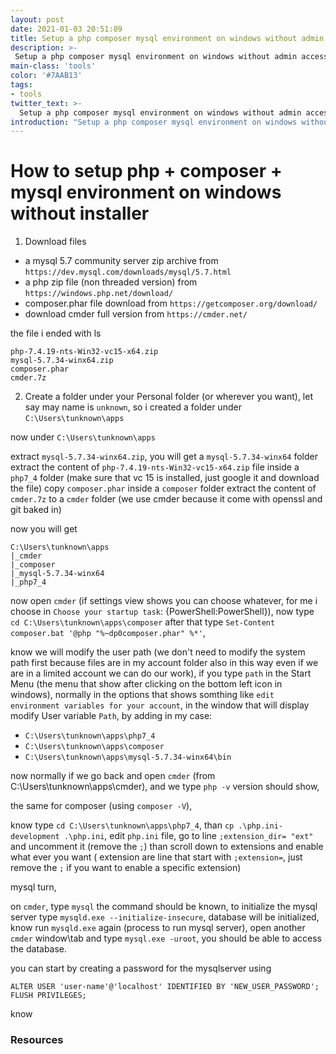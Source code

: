 ```yaml
---
layout: post
date: 2021-01-03 20:51:09
title: Setup a php composer mysql environment on windows without admin access
description: >-
 Setup a php composer mysql environment on windows without admin access
main-class: 'tools'
color: '#7AAB13'
tags:
- tools
twitter_text: >-
  Setup a php composer mysql environment on windows without admin access
introduction: "Setup a php composer mysql environment on windows without admin access"
---
```


# How to setup php + composer + mysql  environment on windows without installer


1. Download files

* a mysql 5.7 community server zip archive from `https://dev.mysql.com/downloads/mysql/5.7.html`
* a php zip file (non threaded version) from `https://windows.php.net/download/`
* composer.phar file download from `https://getcomposer.org/download/`
* download cmder full version from `https://cmder.net/`

the file i ended with ls

```
php-7.4.19-nts-Win32-vc15-x64.zip
mysql-5.7.34-winx64.zip
composer.phar
cmder.7z
```


2. Create a folder under your Personal folder (or wherever you want), let say may name is `unknown`, so i created a folder under `C:\Users\tunknown\apps`

now under `C:\Users\tunknown\apps`

extract `mysql-5.7.34-winx64.zip`, you will get a `mysql-5.7.34-winx64` folder
extract the content of `php-7.4.19-nts-Win32-vc15-x64.zip` file inside a `php7_4` folder (make sure that vc 15 is installed, just google it and download the file)
copy `composer.phar` inside a `composer` folder
extract the content of `cmder.7z` to a `cmder` folder (we use cmder because it come with openssl and git baked in)

now you will get

```
C:\Users\tunknown\apps
|_cmder
|_composer
|_mysql-5.7.34-winx64
|_php7_4
```

now open `cmder` (if settings view shows you can choose whatever, for me i choose in `Choose your startup task`: {PowerShell:PowerShell}),
now type `cd C:\Users\tunknown\apps\composer` after that type `Set-Content composer.bat '@php "%~dp0composer.phar" %*'`,

know we will modify the user path (we don't need to modify the system path first because files are in my account folder also in this way even if we are in a limited account we can do our work), if you type `path` in the Start Menu (the menu that show after clicking on the bottom left icon in windows), normally in the options that shows somthing like `edit environment variables for your account`, in the window that will display modify User variable `Path`, by adding in my case:
* `C:\Users\tunknown\apps\php7_4`
* `C:\Users\tunknown\apps\composer`
* `C:\Users\tunknown\apps\mysql-5.7.34-winx64\bin`

now normally if we go back and open `cmder` (from C:\Users\tunknown\apps\cmder), and we type `php -v` version should show,

the same for composer (using `composer -V`),

know type `cd C:\Users\tunknown\apps\php7_4`, than `cp .\php.ini-development .\php.ini`,
edit `php.ini` file, go to line `;extension_dir= "ext"` and uncomment it (remove the `;`) than scroll down to extensions and enable what ever you want ( extension are line that start with `;extension=`, just remove the `;` if you want to enable a specific extension)

mysql turn,

on `cmder`, type `mysql` the command should be known, to initialize the mysql server type `mysqld.exe --initialize-insecure`, database will be initialized, know run `mysqld.exe` again (process to run mysql server), open another `cmder` window\tab and type `mysql.exe -uroot`, you should be able to access the database.

you can start by creating a password for the mysqlserver using

```
ALTER USER 'user-name'@'localhost' IDENTIFIED BY 'NEW_USER_PASSWORD';
FLUSH PRIVILEGES;
```

know

### Resources
[1]: https://getcomposer.org/doc/00-intro.md#installation-windows
[2]: http://kizu514.com/blog/install-php7-and-composer-on-windows-10/
[3]: https://roytuts.com/installing-mysql-zip-archive-in-windows/
